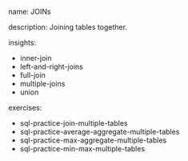 name: JOINs

description: Joining tables together.

insights:

- inner-join
- left-and-right-joins
- full-join
- multiple-joins
- union

exercises:

- sql-practice-join-multiple-tables
- sql-practice-average-aggregate-multiple-tables
- sql-practice-max-aggregate-multiple-tables
- sql-practice-min-max-multiple-tables

